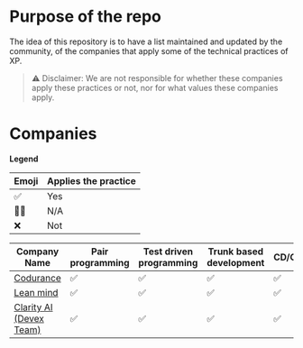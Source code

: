 # Purpose of the repo
The idea of this repository is to have a list maintained and updated by the community, of the companies that apply some of the technical practices of XP.

> ⚠️ Disclaimer: We are not responsible for whether these companies apply these practices or not, nor for what values these companies apply.

# Companies
**Legend**


| Emoji | Applies the practice  |
| -------- | -------- |
| ✅     | Yes     |
| 🤷‍♀️     | N/A     |
| ❌     | Not     |


| Company Name | Pair programming | Test driven programming | Trunk based development | CD/CI | Location |
| -------- | -------- | -------- | -------- | -------- | -------- |
| [Codurance](https://codurance.com/)     | ✅     | ✅     | ✅     | ✅     |  Remote     |
| [Lean mind](https://leanmind.es/)     | ✅     | ✅     | ✅     | ✅     |  Remote     |
| [Clarity AI (Devex Team)](https://clarity.ai/)     | ✅     | ✅     | ✅     | ✅     |  Remote     |
